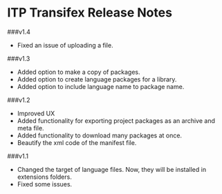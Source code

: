 ITP Transifex Release Notes
==========================

###v1.4
* Fixed an issue of uploading a file.

###v1.3
* Added option to make a copy of packages.
* Added option to create language packages for a library.
* Added option to include language name to package name.

###v1.2
* Improved UX
* Added functionality for exporting project packages as an archive and meta file.
* Added functionality to download many packages at once.
* Beautify the xml code of the manifest file.

###v1.1

* Changed the target of language files. Now, they will be installed in extensions folders.
* Fixed some issues.
